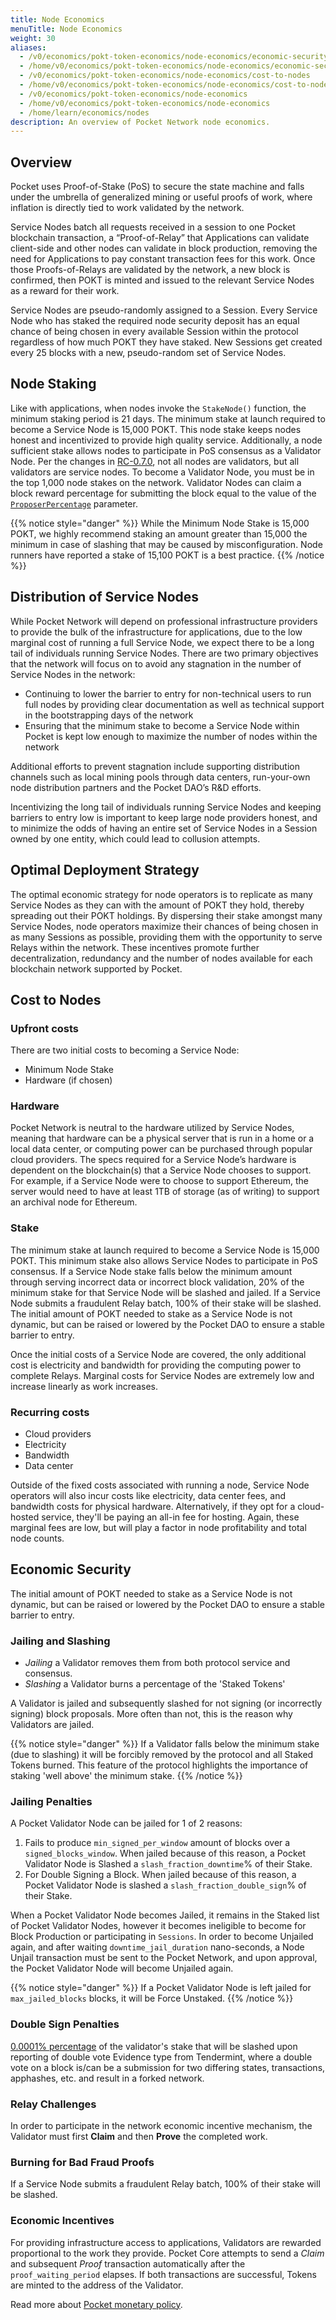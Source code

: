 ```yaml
---
title: Node Economics
menuTitle: Node Economics
weight: 30
aliases:
  - /v0/economics/pokt-token-economics/node-economics/economic-security
  - /home/v0/economics/pokt-token-economics/node-economics/economic-security
  - /v0/economics/pokt-token-economics/node-economics/cost-to-nodes
  - /home/v0/economics/pokt-token-economics/node-economics/cost-to-nodes
  - /v0/economics/pokt-token-economics/node-economics
  - /home/v0/economics/pokt-token-economics/node-economics
  - /home/learn/economics/nodes
description: An overview of Pocket Network node economics.
---
```



## Overview

Pocket uses Proof-of-Stake (PoS) to secure the state machine and falls under the umbrella of generalized mining or useful proofs of work, where inflation is directly tied to work validated by the network.

Service Nodes batch all requests received in a session to one Pocket blockchain transaction, a “Proof-of-Relay” that Applications can validate client-side and other nodes can validate in block production, removing the need for Applications to pay constant transaction fees for this work. Once those Proofs-of-Relays are validated by the network, a new block is confirmed, then POKT is minted and issued to the relevant Service Nodes as a reward for their work.

Service Nodes are pseudo-randomly assigned to a Session. Every Service Node who has staked the required node security deposit has an equal chance of being chosen in every available Session within the protocol regardless of how much POKT they have staked. New Sessions get created every 25 blocks with a new, pseudo-random set of Service Nodes.

## Node Staking

Like with applications, when nodes invoke the `StakeNode()` function, the minimum staking period is 21 days. The minimum stake at launch required to become a Service Node is 15,000 POKT. This node stake keeps nodes honest and incentivized to provide high quality service. Additionally, a node sufficient stake allows nodes to participate in PoS consensus as a Validator Node. Per the changes in [RC-0.7.0](https://forum.pokt.network/t/pip-7-consensus-rule-change-validator-servicer-split-validator-consolidation), not all nodes are validators, but all validators are service nodes. To become a Validator Node, you must be in the top 1,000 node stakes on the network. Validator Nodes can claim a block reward percentage for submitting the block equal to the value of the [`ProposerPercentage`](/learn/protocol-parameters/#proposerpercentage) parameter.

{{% notice style="danger" %}}
While the Minimum Node Stake is 15,000 POKT, we highly recommend staking an amount greater than 15,000 the minimum in case of slashing that may be caused by misconfiguration. Node runners have reported a stake of 15,100 POKT is a best practice.
{{% /notice %}}

## **Distribution of Service Nodes**

While Pocket Network will depend on professional infrastructure providers to provide the bulk of the infrastructure for applications, due to the low marginal cost of running a full Service Node, we expect there to be a long tail of individuals running Service Nodes. There are two primary objectives that the network will focus on to avoid any stagnation in the number of Service Nodes in the network:

* Continuing to lower the barrier to entry for non-technical users to run full nodes by providing clear documentation as well as technical support in the bootstrapping days of the network
* Ensuring that the minimum stake to become a Service Node within Pocket is kept low enough to maximize the number of nodes within the network

Additional efforts to prevent stagnation include supporting distribution channels such as local mining pools through data centers, run-your-own node distribution partners and the Pocket DAO’s R&D efforts.

Incentivizing the long tail of individuals running Service Nodes and keeping barriers to entry low is important to keep large node providers honest, and to minimize the odds of having an entire set of Service Nodes in a Session owned by one entity, which could lead to collusion attempts.

## Optimal Deployment Strategy

The optimal economic strategy for node operators is to replicate as many Service Nodes as they can with the amount of POKT they hold, thereby spreading out their POKT holdings. By dispersing their stake amongst many Service Nodes, node operators maximize their chances of being chosen in as many Sessions as possible, providing them with the opportunity to serve Relays within the network. These incentives promote further decentralization, redundancy and the number of nodes available for each blockchain network supported by Pocket.

## Cost to Nodes

### Upfront costs

There are two initial costs to becoming a Service Node:

* Minimum Node Stake
* Hardware (if chosen)

### Hardware

Pocket Network is neutral to the hardware utilized by Service Nodes, meaning that hardware can be a physical server that is run in a home or a local data center, or computing power can be purchased through popular cloud providers. The specs required for a Service Node’s hardware is dependent on the blockchain(s) that a Service Node chooses to support. For example, if a Service Node were to choose to support Ethereum, the server would need to have at least 1TB of storage (as of writing) to support an archival node for Ethereum.

### Stake

The minimum stake at launch required to become a Service Node is 15,000 POKT. This minimum stake also allows Service Nodes to participate in PoS consensus. If a Service Node stake falls below the minimum amount through serving incorrect data or incorrect block validation, 20% of the minimum stake for that Service Node will be slashed and jailed. If a Service Node submits a fraudulent Relay batch, 100% of their stake will be slashed. The initial amount of POKT needed to stake as a Service Node is not dynamic, but can be raised or lowered by the Pocket DAO to ensure a stable barrier to entry.

Once the initial costs of a Service Node are covered, the only additional cost is electricity and bandwidth for providing the computing power to complete Relays. Marginal costs for Service Nodes are extremely low and increase linearly as work increases.

### Recurring costs

* Cloud providers
* Electricity
* Bandwidth
* Data center 

Outside of the fixed costs associated with running a node, Service Node operators will also incur costs like electricity, data center fees, and bandwidth costs for physical hardware. Alternatively, if they opt for a cloud-hosted service, they'll be paying an all-in fee for hosting. Again, these marginal fees are low, but will play a factor in node profitability and total node counts. 

## Economic Security

The initial amount of POKT needed to stake as a Service Node is not dynamic, but can be raised or lowered by the Pocket DAO to ensure a stable barrier to entry.

### Jailing and Slashing

* _Jailing_ a Validator removes them from both protocol service and consensus.
* _Slashing_ a Validator burns a percentage of the 'Staked Tokens'

A Validator is jailed and subsequently slashed for not signing (or incorrectly signing) block proposals. More often than not, this is the reason why Validators are jailed.

{{% notice style="danger" %}}
If a Validator falls below the minimum stake (due to slashing) it will be forcibly removed by the protocol and all Staked Tokens burned. This feature of the protocol highlights the importance of staking 'well above' the minimum stake.
{{% /notice %}}

### Jailing Penalties

A Pocket Validator Node can be jailed for 1 of 2 reasons:

1. Fails to produce `min_signed_per_window` amount of blocks over a `signed_blocks_window`. When jailed because of this reason, a Pocket Validator Node is Slashed a `slash_fraction_downtime`% of their Stake.
2. For Double Signing a Block. When jailed because of this reason, a Pocket Validator Node is slashed a `slash_fraction_double_sign`% of their Stake.

When a Pocket Validator Node becomes Jailed, it remains in the Staked list of Pocket Validator Nodes, however it becomes ineligible to become for Block Production or participating in `Sessions`. In order to become Unjailed again, and after waiting `downtime_jail_duration` nano-seconds, a Node Unjail transaction must be sent to the Pocket Network, and upon approval, the Pocket Validator Node will become Unjailed again.

{{% notice style="danger" %}}
If a Pocket Validator Node is left jailed for `max_jailed_blocks` blocks, it will be Force Unstaked.
{{% /notice %}}

### Double Sign Penalties

[0.0001% percentage](https://forum.pokt.network/t/pup-1-change-slashfractiondoublesign-to-0-000001/273) of the validator's stake that will be slashed upon reporting of double vote Evidence type from Tendermint, where a double vote on a block is/can be a submission for two differing states, transactions, apphashes, etc. and result in a forked network.

### Relay Challenges

In order to participate in the network economic incentive mechanism, the Validator must first **Claim** and then **Prove** the completed work.

### Burning for Bad Fraud Proofs

If a Service Node submits a fraudulent Relay batch, 100% of their stake will be slashed.

### Economic Incentives

For providing infrastructure access to applications, Validators are rewarded proportional to the work they provide. Pocket Core attempts to send a _Claim_ and subsequent _Proof_ transaction automatically after the `proof_waiting_period` elapses. If both transactions are successful, Tokens are minted to the address of the Validator.

Read more about [Pocket monetary policy](/learn/economics/monetary-policy/).
